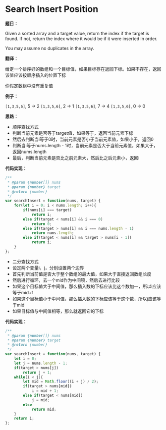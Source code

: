 # Search Insert Position

**题目：**

Given a sorted array and a target value, return the index if the target is found. If not, return the index where it would be if it were inserted in order.

You may assume no duplicates in the array.

**翻译：**

给定一个排序好的数组和一个目标值，如果目标存在返回下标。如果不存在，返回该值应该按顺序插入的位置下标

你假定数组中没有重复值

**例子：**

`[1,3,5,6]`, 5 → 2
`[1,3,5,6]`, 2 → 1
`[1,3,5,6]`, 7 → 4
`[1,3,5,6]`, 0 → 0

**思路：**

* 顺序查找方式
* 判断当前元素是否等于target值，如果等于，返回当前元素下标
* 然后去判断当i等于0时，当前元素是否小于当前元素值，如果小于，返回0
* 判断当i等于nums.length - 1时，当前元素是否大于当前元素值，如果大于，返回nums.length
* 最后，判断当前元素是否比之前元素大，然后比之后元素小，返回i

**代码实现：**

```javascript
/**
 * @param {number[]} nums
 * @param {number} target
 * @return {number}
 */
var searchInsert = function(nums, target) {
    for(let i = 0; i < nums.length; i++){
        if(nums[i] === target)
            return i;
        else if(target < nums[i] && i === 0)
            return 0;
        else if(target > nums[i] && i === nums.length - 1)
            return nums.length;
        else if(target < nums[i] && target > nums[i - 1])
            return i;
    }
};
```

* 二分查找方式
* 设定两个变量i，j，分别设置两个边界
* 首先判断当前值是否大于整个数组的最大值，如果大于直接返回数组长度
* 然后进行循环，去一个mid作为中间项，然后去进行比较
* 如果这个目标值大于中间值，那么插入数的下标应该比这个数加一，所以i应该等于mid+1
* 如果这个目标值小于中间值，那么插入数的下标应该等于这个数，所以j应该等于mid
* 如果目标值与中间值相等，那么就返回它的下标

**代码实现：**

```javascript
/**
 * @param {number[]} nums
 * @param {number} target
 * @return {number}
 */
var searchInsert = function(nums, target) {
    let i = 0;
    let j = nums.length - 1;
    if(target > nums[j])
        return j + 1;
    while(i < j){
        let mid = Math.floor((i + j) / 2);
        if(target > nums[mid])
            i = mid + 1;
        else if(target < nums[mid])
            j = mid;
        else
            return mid;
    }
    return i;
};
```


